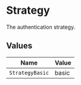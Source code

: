 # Strategy

The authentication strategy.


## Values

| Name            | Value           |
| --------------- | --------------- |
| `StrategyBasic` | basic           |